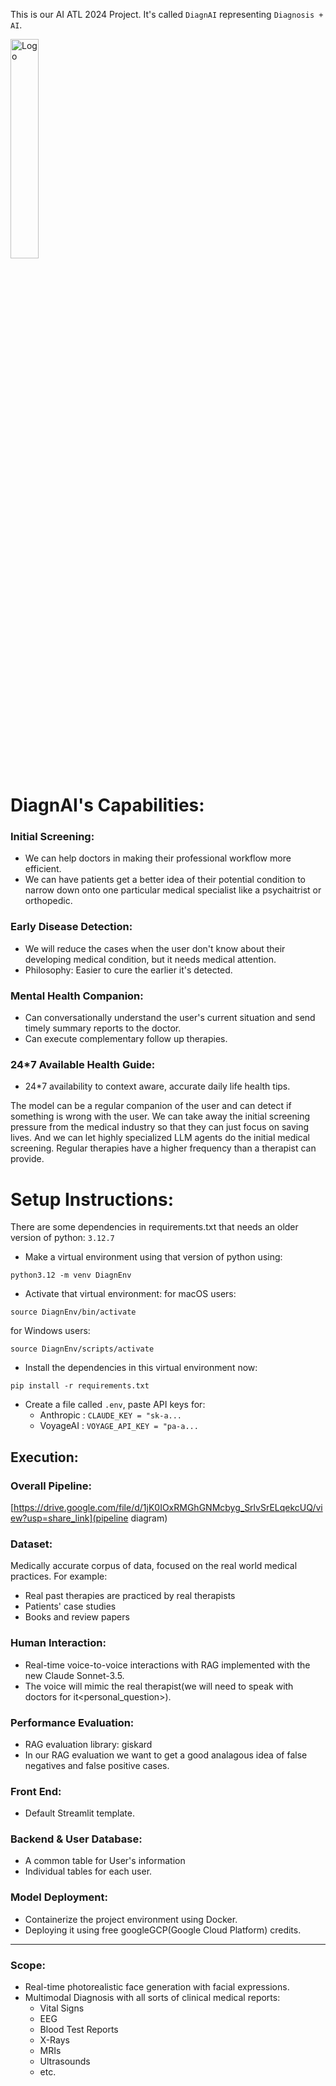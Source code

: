 This is our AI ATL 2024 Project. It's called `DiagnAI` representing `Diagnosis + AI`.

<img src="https://github.com/user-attachments/assets/04ee3227-27df-458e-8aec-6dca25b12330" alt="Logo" width="30%">

# DiagnAI's Capabilities:
### Initial Screening:
- We can help doctors in making their professional workflow more efficient.
- We can have patients get a better idea of their potential condition to narrow down onto one particular medical specialist like a psychaitrist or orthopedic.
### Early Disease Detection:
- We will reduce the cases when the user don't know about their developing medical condition, but it needs medical attention.
- Philosophy: Easier to cure the earlier it's detected.
### Mental Health Companion:
- Can conversationally understand the user's current situation and send timely summary reports to the doctor.
- Can execute complementary follow up therapies.
### 24*7 Available Health Guide:
- 24*7 availability to context aware, accurate daily life health tips.

The model can be a regular companion of the user and can detect if something is wrong with the user.
We can take away the initial screening pressure from the medical industry so that they can just focus on saving lives. And we can let highly specialized LLM agents do the initial medical screening.
Regular therapies have a higher frequency than a therapist can provide.


# Setup Instructions:
There are some dependencies in requirements.txt that needs an older version of python: `3.12.7`
- Make a virtual environment using that version of python using:
```
python3.12 -m venv DiagnEnv
```
- Activate that virtual environment:
for macOS users:
```
source DiagnEnv/bin/activate
```
for Windows users:
```
source DiagnEnv/scripts/activate
```
- Install the dependencies in this virtual environment now:
```
pip install -r requirements.txt
```
- Create a file called `.env`, paste API keys for:
  - Anthropic : `CLAUDE_KEY = "sk-a...`
  - VoyageAI : `VOYAGE_API_KEY = "pa-a...` 



## Execution:
### Overall Pipeline:
[https://drive.google.com/file/d/1jK0IOxRMGhGNMcbyg_SrlvSrELqekcUQ/view?usp=share_link](pipeline diagram)

### Dataset:
Medically accurate corpus of data, focused on the real world medical practices. For example:
- Real past therapies are practiced by real therapists
- Patients' case studies
- Books and review papers

### Human Interaction:
- Real-time voice-to-voice interactions with RAG implemented with the new Claude Sonnet-3.5.
- The voice will mimic the real therapist(we will need to speak with doctors for it<personal_question>).

### Performance Evaluation:
- RAG evaluation library: giskard
- In our RAG evaluation we want to get a good analagous idea of false negatives and false positive cases.

### Front End:
- Default Streamlit template.
### Backend & User Database:
- A common table for User's information
- Individual tables for each user.

### Model Deployment:
- Containerize the project environment using Docker.
- Deploying it using free googleGCP(Google Cloud Platform) credits.

<hr>

### Scope:
- Real-time photorealistic face generation with facial expressions.
- Multimodal Diagnosis with all sorts of clinical medical reports:
  - Vital Signs
  - EEG
  - Blood Test Reports
  - X-Rays
  - MRIs
  - Ultrasounds
  - etc.
